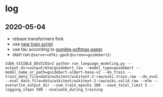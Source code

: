 # log


## 2020-05-04
* rebase transformers fork
* use [new train script](https://github.com/ArneBinder/transformers/blob/c81152600452ad1bec4ab705356788d29a3573ee/examples/run_language_modeling.py)
* use tau according to [gumble-softmax paper](https://arxiv.org/pdf/1611.01144.pdf)
* start run `@server=dfki-gpu9` `@screen=guidebert2`:
```
CUDA_VISIBLE_DEVICES=2 python run_language_modeling.py --output_dir=output/mlm/guidebert_tau --model_type=guidebert --model_name_or_path=guidebert-albert-base-v2 --do_train --train_data_file=data/wikitext/wikitext-2-raw/wiki.train.raw --do_eval --eval_data_file=data/wikitext/wikitext-2-raw/wiki.valid.raw --mlm --overwrite_output_dir --num_train_epochs 100 --save_total_limit 5 --logging_steps 500 --evaluate_during_training
```
